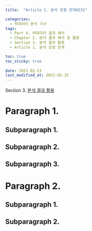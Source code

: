 ```yaml
---
title:  "Article 1. 분석 모형 전개4231"

categories:
  - 빅데이터 분석 기사
tags: 
  - Part 4. 빅데이터 결과 해석
  - Chapter 2. 분석 결과 해석 및 활용
  - Section 3. 분석 결과 활용
  - Article 1. 분석 모형 전개

toc: true
toc_sticky: true
 
date: 2021-02-23
last_modified_at: 2021-02-25
---
```


Section 3. [분석 결과 활용]()

# Paragraph 1. 

## Subparagraph 1. 

## Subparagraph 2. 

## Subparagraph 3. 

# Paragraph 2. 

## Subparagraph 1. 

## Subparagraph 2. 